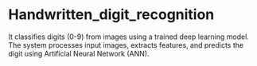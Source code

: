 # Handwritten_digit_recognition
It classifies digits (0-9) from images using a trained deep learning model. The system processes input images, extracts features, and predicts the digit using Artificial Neural Network (ANN).
